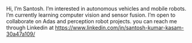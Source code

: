 Hi, I’m Santosh.
I’m interested in autonomous vehicles and mobile robots.
I’m currently learning computer vision and sensor fusion. 
I’m open to collaborate on Adas and perception robot projects.
you can reach me through Linkedin at https://www.linkedin.com/in/santosh-kumar-kasam-30a47a109/

<!---
Santoshkasam/Santoshkasam is a ✨ special ✨ repository because its `README.md` (this file) appears on your GitHub profile.
You can click the Preview link to take a look at your changes.
--->
